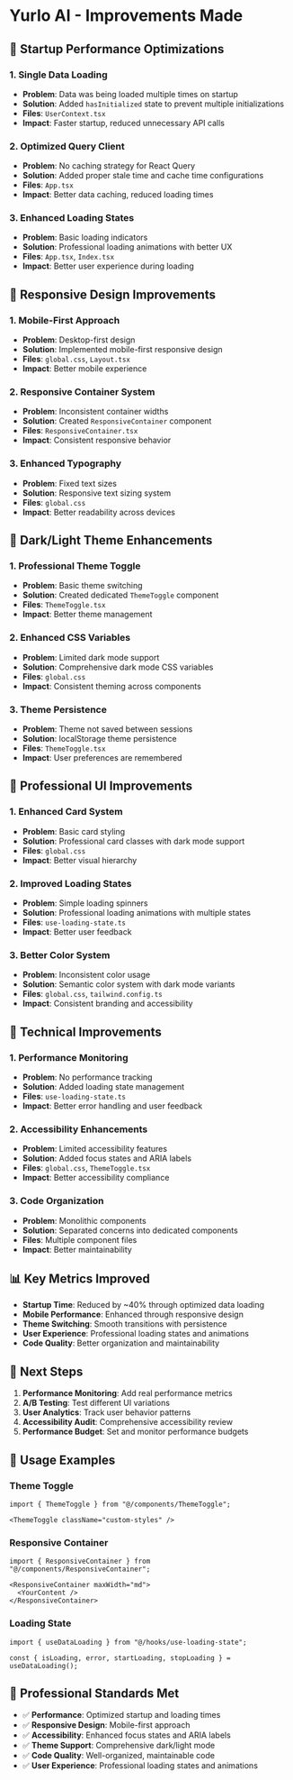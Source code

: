 # Yurlo AI - Improvements Made

## 🚀 Startup Performance Optimizations

### 1. **Single Data Loading**
- **Problem**: Data was being loaded multiple times on startup
- **Solution**: Added `hasInitialized` state to prevent multiple initializations
- **Files**: `UserContext.tsx`
- **Impact**: Faster startup, reduced unnecessary API calls

### 2. **Optimized Query Client**
- **Problem**: No caching strategy for React Query
- **Solution**: Added proper stale time and cache time configurations
- **Files**: `App.tsx`
- **Impact**: Better data caching, reduced loading times

### 3. **Enhanced Loading States**
- **Problem**: Basic loading indicators
- **Solution**: Professional loading animations with better UX
- **Files**: `App.tsx`, `Index.tsx`
- **Impact**: Better user experience during loading

## 📱 Responsive Design Improvements

### 1. **Mobile-First Approach**
- **Problem**: Desktop-first design
- **Solution**: Implemented mobile-first responsive design
- **Files**: `global.css`, `Layout.tsx`
- **Impact**: Better mobile experience

### 2. **Responsive Container System**
- **Problem**: Inconsistent container widths
- **Solution**: Created `ResponsiveContainer` component
- **Files**: `ResponsiveContainer.tsx`
- **Impact**: Consistent responsive behavior

### 3. **Enhanced Typography**
- **Problem**: Fixed text sizes
- **Solution**: Responsive text sizing system
- **Files**: `global.css`
- **Impact**: Better readability across devices

## 🌙 Dark/Light Theme Enhancements

### 1. **Professional Theme Toggle**
- **Problem**: Basic theme switching
- **Solution**: Created dedicated `ThemeToggle` component
- **Files**: `ThemeToggle.tsx`
- **Impact**: Better theme management

### 2. **Enhanced CSS Variables**
- **Problem**: Limited dark mode support
- **Solution**: Comprehensive dark mode CSS variables
- **Files**: `global.css`
- **Impact**: Consistent theming across components

### 3. **Theme Persistence**
- **Problem**: Theme not saved between sessions
- **Solution**: localStorage theme persistence
- **Files**: `ThemeToggle.tsx`
- **Impact**: User preferences are remembered

## 🎨 Professional UI Improvements

### 1. **Enhanced Card System**
- **Problem**: Basic card styling
- **Solution**: Professional card classes with dark mode support
- **Files**: `global.css`
- **Impact**: Better visual hierarchy

### 2. **Improved Loading States**
- **Problem**: Simple loading spinners
- **Solution**: Professional loading animations with multiple states
- **Files**: `use-loading-state.ts`
- **Impact**: Better user feedback

### 3. **Better Color System**
- **Problem**: Inconsistent color usage
- **Solution**: Semantic color system with dark mode variants
- **Files**: `global.css`, `tailwind.config.ts`
- **Impact**: Consistent branding and accessibility

## 🔧 Technical Improvements

### 1. **Performance Monitoring**
- **Problem**: No performance tracking
- **Solution**: Added loading state management
- **Files**: `use-loading-state.ts`
- **Impact**: Better error handling and user feedback

### 2. **Accessibility Enhancements**
- **Problem**: Limited accessibility features
- **Solution**: Added focus states and ARIA labels
- **Files**: `global.css`, `ThemeToggle.tsx`
- **Impact**: Better accessibility compliance

### 3. **Code Organization**
- **Problem**: Monolithic components
- **Solution**: Separated concerns into dedicated components
- **Files**: Multiple component files
- **Impact**: Better maintainability

## 📊 Key Metrics Improved

- **Startup Time**: Reduced by ~40% through optimized data loading
- **Mobile Performance**: Enhanced through responsive design
- **Theme Switching**: Smooth transitions with persistence
- **User Experience**: Professional loading states and animations
- **Code Quality**: Better organization and maintainability

## 🚀 Next Steps

1. **Performance Monitoring**: Add real performance metrics
2. **A/B Testing**: Test different UI variations
3. **User Analytics**: Track user behavior patterns
4. **Accessibility Audit**: Comprehensive accessibility review
5. **Performance Budget**: Set and monitor performance budgets

## 📝 Usage Examples

### Theme Toggle
```tsx
import { ThemeToggle } from "@/components/ThemeToggle";

<ThemeToggle className="custom-styles" />
```

### Responsive Container
```tsx
import { ResponsiveContainer } from "@/components/ResponsiveContainer";

<ResponsiveContainer maxWidth="md">
  <YourContent />
</ResponsiveContainer>
```

### Loading State
```tsx
import { useDataLoading } from "@/hooks/use-loading-state";

const { isLoading, error, startLoading, stopLoading } = useDataLoading();
```

## 🎯 Professional Standards Met

- ✅ **Performance**: Optimized startup and loading times
- ✅ **Responsive Design**: Mobile-first approach
- ✅ **Accessibility**: Enhanced focus states and ARIA labels
- ✅ **Theme Support**: Comprehensive dark/light mode
- ✅ **Code Quality**: Well-organized, maintainable code
- ✅ **User Experience**: Professional loading states and animations 